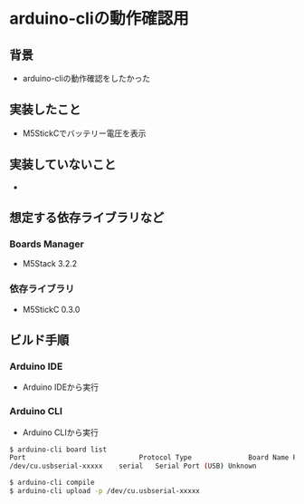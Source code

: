 # arduino-cliの動作確認用

## 背景
- arduino-cliの動作確認をしたかった

## 実装したこと
- M5StickCでバッテリー電圧を表示

## 実装していないこと
- 

## 想定する依存ライブラリなど
### Boards Manager
- M5Stack 3.2.2

### 依存ライブラリ
- M5StickC 0.3.0

## ビルド手順
### Arduino IDE
- Arduino IDEから実行

### Arduino CLI
- Arduino CLIから実行
```bash
$ arduino-cli board list
Port                            Protocol Type              Board Name FQBN Core
/dev/cu.usbserial-xxxxx    serial   Serial Port (USB) Unknown

$ arduino-cli compile
$ arduino-cli upload -p /dev/cu.usbserial-xxxxx
```
